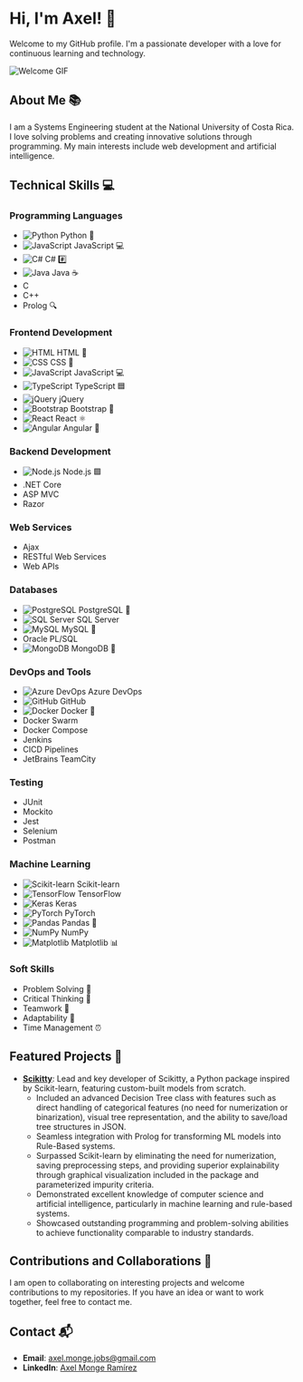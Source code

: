 # Hi, I'm Axel! 👋

Welcome to my GitHub profile. I'm a passionate developer with a love for continuous learning and technology.

![Welcome GIF](https://github.com/Anmol-Baranwal/Cool-GIFs-For-GitHub/blob/main/Assets/Developer.gif?raw=true)

## About Me 📚

I am a Systems Engineering student at the National University of Costa Rica. I love solving problems and creating innovative solutions through programming. My main interests include web development and artificial intelligence.

## Technical Skills 💻

### Programming Languages
- ![Python](https://img.shields.io/badge/Python-3776AB?style=flat&logo=python&logoColor=white) Python 🐍
- ![JavaScript](https://img.shields.io/badge/JavaScript-F7DF1E?style=flat&logo=javascript&logoColor=black) JavaScript 💻
- ![C#](https://img.shields.io/badge/C%23-239120?style=flat&logo=c-sharp&logoColor=white) C# #️⃣
- ![Java](https://img.shields.io/badge/Java-007396?style=flat&logo=java&logoColor=white) Java ☕
- C
- C++
- Prolog 🔍

### Frontend Development
- ![HTML](https://img.shields.io/badge/HTML5-E34F26?style=flat&logo=html5&logoColor=white) HTML 📝
- ![CSS](https://img.shields.io/badge/CSS3-1572B6?style=flat&logo=css3&logoColor=white) CSS 🎨
- ![JavaScript](https://img.shields.io/badge/JavaScript-F7DF1E?style=flat&logo=javascript&logoColor=black) JavaScript 💻
- ![TypeScript](https://img.shields.io/badge/TypeScript-3178C6?style=flat&logo=typescript&logoColor=white) TypeScript 🟦
- ![jQuery](https://img.shields.io/badge/jQuery-0769AD?style=flat&logo=jquery&logoColor=white) jQuery
- ![Bootstrap](https://img.shields.io/badge/Bootstrap-563D7C?style=flat&logo=bootstrap&logoColor=white) Bootstrap 👢
- ![React](https://img.shields.io/badge/React-61DAFB?style=flat&logo=react&logoColor=black) React ⚛️
- ![Angular](https://img.shields.io/badge/Angular-DD0031?style=flat&logo=angular&logoColor=white) Angular 📐

### Backend Development
- ![Node.js](https://img.shields.io/badge/Node.js-339933?style=flat&logo=node-dot-js&logoColor=white) Node.js 🟩
- .NET Core
- ASP MVC
- Razor

### Web Services
- Ajax
- RESTful Web Services
- Web APIs

### Databases
- ![PostgreSQL](https://img.shields.io/badge/PostgreSQL-336791?style=flat&logo=postgresql&logoColor=white) PostgreSQL 🐘
- ![SQL Server](https://img.shields.io/badge/SQL%20Server-CC2927?style=flat&logo=microsoft-sql-server&logoColor=white) SQL Server
- ![MySQL](https://img.shields.io/badge/MySQL-4479A1?style=flat&logo=mysql&logoColor=white) MySQL 🐬
- Oracle PL/SQL
- ![MongoDB](https://img.shields.io/badge/MongoDB-47A248?style=flat&logo=mongodb&logoColor=white) MongoDB 🍃

### DevOps and Tools
- ![Azure DevOps](https://img.shields.io/badge/Azure%20DevOps-0078D7?style=flat&logo=azure-devops&logoColor=white) Azure DevOps
- ![GitHub](https://img.shields.io/badge/GitHub-181717?style=flat&logo=github&logoColor=white) GitHub
- ![Docker](https://img.shields.io/badge/Docker-2496ED?style=flat&logo=docker&logoColor=white) Docker 🐳
- Docker Swarm
- Docker Compose
- Jenkins
- CICD Pipelines
- JetBrains TeamCity

### Testing
- JUnit
- Mockito
- Jest
- Selenium
- Postman

### Machine Learning
- ![Scikit-learn](https://img.shields.io/badge/Scikit--learn-F7931E?style=flat&logo=scikit-learn&logoColor=white) Scikit-learn
- ![TensorFlow](https://img.shields.io/badge/TensorFlow-FF6F00?style=flat&logo=tensorflow&logoColor=white) TensorFlow
- ![Keras](https://img.shields.io/badge/Keras-D00000?style=flat&logo=keras&logoColor=white) Keras
- ![PyTorch](https://img.shields.io/badge/PyTorch-EE4C2C?style=flat&logo=pytorch&logoColor=white) PyTorch
- ![Pandas](https://img.shields.io/badge/Pandas-150458?style=flat&logo=pandas&logoColor=white) Pandas 🐼
- ![NumPy](https://img.shields.io/badge/NumPy-013243?style=flat&logo=numpy&logoColor=white) NumPy
- ![Matplotlib](https://img.shields.io/badge/Matplotlib-11557C?style=flat&logo=matplotlib&logoColor=white) Matplotlib 📊

### Soft Skills
- Problem Solving 🧩
- Critical Thinking 🧠
- Teamwork 🤝
- Adaptability 🔄
- Time Management ⏰

## Featured Projects 🌟

- [**Scikitty**](https://github.com/AxelMonge/Public-Scikitty): Lead and key developer of Scikitty, a Python package inspired by Scikit-learn, featuring custom-built models from scratch.
  - Included an advanced Decision Tree class with features such as direct handling of categorical features (no need for numerization or binarization), visual tree representation, and the ability to save/load tree structures in JSON.
  - Seamless integration with Prolog for transforming ML models into Rule-Based systems.
  - Surpassed Scikit-learn by eliminating the need for numerization, saving preprocessing steps, and providing superior explainability through graphical visualization included in the package and parameterized impurity criteria.
  - Demonstrated excellent knowledge of computer science and artificial intelligence, particularly in machine learning and rule-based systems.
  - Showcased outstanding programming and problem-solving abilities to achieve functionality comparable to industry standards.

## Contributions and Collaborations 🤝

I am open to collaborating on interesting projects and welcome contributions to my repositories. If you have an idea or want to work together, feel free to contact me.

## Contact 📬

- **Email**: [axel.monge.jobs@gmail.com](mailto:axel.monge.jobs@gmail.com)
- **LinkedIn**: [Axel Monge Ramírez](https://www.linkedin.com/in/axel-monge-ramirez/)
